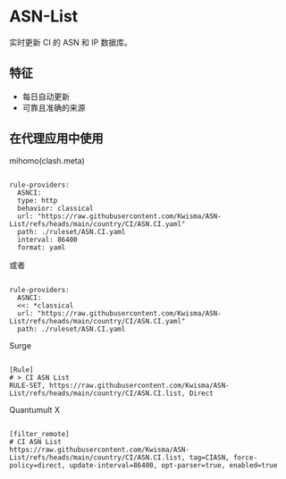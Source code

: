 
# ASN-List
    
实时更新 CI 的 ASN 和 IP 数据库。
    
## 特征
    
- 每日自动更新
- 可靠且准确的来源
    
## 在代理应用中使用
    
mihomo(clash.meta)
   
<pre><code class="language-javascript">
rule-providers:
  ASNCI:
  type: http
  behavior: classical
  url: "https://raw.githubusercontent.com/Kwisma/ASN-List/refs/heads/main/country/CI/ASN.CI.yaml"
  path: ./ruleset/ASN.CI.yaml
  interval: 86400
  format: yaml
</code></pre>

或者

<pre><code class="language-javascript">
rule-providers:
  ASNCI:
  <<: *classical
  url: "https://raw.githubusercontent.com/Kwisma/ASN-List/refs/heads/main/country/CI/ASN.CI.yaml"
  path: ./ruleset/ASN.CI.yaml
</code></pre>
    
Surge
    
<pre><code class="language-javascript">
[Rule]
# > CI ASN List
RULE-SET, https://raw.githubusercontent.com/Kwisma/ASN-List/refs/heads/main/country/CI/ASN.CI.list, Direct
</code></pre>
    
Quantumult X
    
<pre><code class="language-javascript">
[filter_remote]
# CI ASN List
https://raw.githubusercontent.com/Kwisma/ASN-List/refs/heads/main/country/CI/ASN.CI.list, tag=CIASN, force-policy=direct, update-interval=86400, opt-parser=true, enabled=true
</code></pre>
